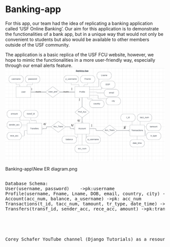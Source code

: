 # Banking-app

For this app, our team had the idea of replicating a banking application called ‘USF Online Banking’. Our aim for this application is to demonstrate the functionalities of a bank app, but in a unique way that would not only be convenient to students but also would be available to other members outside of the USF community. 

The application is a basic replica of the USF FCU website, however, we hope to mimic the functionalities in a more user-friendly way, especially through our email alerts feature.
![ER diagrams](New%20ER%20diagram.png)

Banking-app\New ER diagram.png
<pre>

Database Schema:
User(username, password)    ->pk:username
Profile(username, Fname, Lname, DOB, email, country, city) ->fk:username
Account(acc_num, balance, a_username) ->pk: acc_num    
Transactions(t_id, tacc_num, tamount, tr_type, date_time) ->pk: t_id  
Transfers(transf_id, sender_acc, rece_acc, amount) ->pk:transf_id





Corey Schafer YouTube channel (Django Tutorials) as a resource



